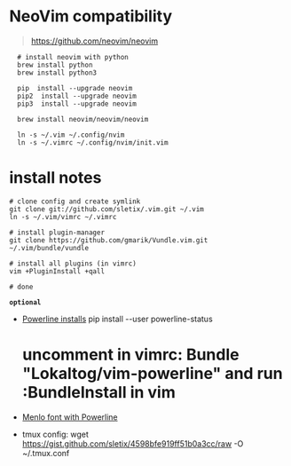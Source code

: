 # NeoVim compatibility
> https://github.com/neovim/neovim


      # install neovim with python  
      brew install python
      brew install python3
   
      pip  install --upgrade neovim
      pip2  install --upgrade neovim
      pip3  install --upgrade neovim
   
      brew install neovim/neovim/neovim
   
      ln -s ~/.vim ~/.config/nvim
      ln -s ~/.vimrc ~/.config/nvim/init.vim

# install notes

    # clone config and create symlink
    git clone git://github.com/sletix/.vim.git ~/.vim
    ln -s ~/.vim/vimrc ~/.vimrc

    # install plugin-manager
    git clone https://github.com/gmarik/Vundle.vim.git ~/.vim/bundle/vundle

    # install all plugins (in vimrc)
    vim +PluginInstall +qall

    # done


**`optional`**

* [Powerline installs](https://powerline.readthedocs.org/en/latest/installation.html#installation-on-various-platforms)
    pip install --user powerline-status

    # uncomment in vimrc: Bundle "Lokaltog/vim-powerline" and run :BundleInstall in vim

* [Menlo font with Powerline](https://gist.github.com/1595572)


* tmux config: wget https://gist.github.com/sletix/4598bfe919ff51b0a3cc/raw -O ~/.tmux.conf

